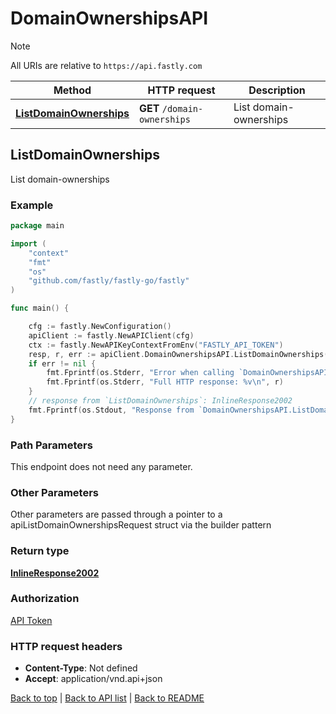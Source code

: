 # DomainOwnershipsAPI

> [!NOTE]
> All URIs are relative to `https://api.fastly.com`

Method | HTTP request | Description
------------- | ------------- | -------------
[**ListDomainOwnerships**](DomainOwnershipsAPI.md#ListDomainOwnerships) | **GET** `/domain-ownerships` | List domain-ownerships



## ListDomainOwnerships

List domain-ownerships



### Example

```go
package main

import (
    "context"
    "fmt"
    "os"
    "github.com/fastly/fastly-go/fastly"
)

func main() {

    cfg := fastly.NewConfiguration()
    apiClient := fastly.NewAPIClient(cfg)
    ctx := fastly.NewAPIKeyContextFromEnv("FASTLY_API_TOKEN")
    resp, r, err := apiClient.DomainOwnershipsAPI.ListDomainOwnerships(ctx).Execute()
    if err != nil {
        fmt.Fprintf(os.Stderr, "Error when calling `DomainOwnershipsAPI.ListDomainOwnerships`: %v\n", err)
        fmt.Fprintf(os.Stderr, "Full HTTP response: %v\n", r)
    }
    // response from `ListDomainOwnerships`: InlineResponse2002
    fmt.Fprintf(os.Stdout, "Response from `DomainOwnershipsAPI.ListDomainOwnerships`: %v\n", resp)
}
```

### Path Parameters

This endpoint does not need any parameter.

### Other Parameters

Other parameters are passed through a pointer to a apiListDomainOwnershipsRequest struct via the builder pattern



### Return type

[**InlineResponse2002**](InlineResponse2002.md)

### Authorization

[API Token](https://www.fastly.com/documentation/reference/api/#authentication)

### HTTP request headers

- **Content-Type**: Not defined
- **Accept**: application/vnd.api+json

[Back to top](#) | [Back to API list](../README.md#documentation-for-api-endpoints) | [Back to README](../README.md)
